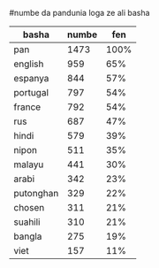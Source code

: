 #numbe da pandunia loga ze ali basha

| basha | numbe | fen |
|-------|-------|-----|
| pan | 1473 | 100% |
| english | 959 | 65% |
| espanya | 844 | 57% |
| portugal | 797 | 54% |
| france | 792 | 54% |
| rus | 687 | 47% |
| hindi | 579 | 39% |
| nipon | 511 | 35% |
| malayu | 441 | 30% |
| arabi | 342 | 23% |
| putonghan | 329 | 22% |
| chosen | 311 | 21% |
| suahili | 310 | 21% |
| bangla | 275 | 19% |
| viet | 157 | 11% |
